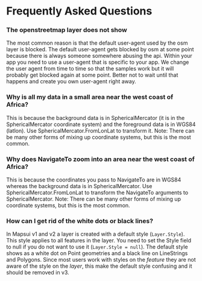 # Frequently Asked Questions

### The openstreetmap layer does not show 
The most common reason is that the default user-agent used by the osm layer is blocked.  The default user-agent gets blocked by osm at some point because there is always someone somewhere abusing the api. Within your app you need to use a user-agent that is specific to your app. We change the user agent from time to time so that the samples work but it will probably get blocked again at some point. Better not to wait until that happens and create you own user-agent right away.

### Why is all my data in a small area near the west coast of Africa?
This is because the background data is in SphericalMercator (it is in the SphericalMercator 
coordinate system) and the foreground data is in WGS84 (latlon). Use 
SphericalMercator.FromLonLat to transform it.
Note: There can be many other forms of mixing up coordinate systems, but this is the most common.

### Why does NavigateTo zoom into an area near the west coast of Africa?
This is because the coordinates you pass to NavigateTo are in WGS84 whereas the
background data is in SphericalMercator. Use SphericalMercator.FromLonLat to transform 
the NavigateTo arguments to SphericalMercator.
Note: There can be many other forms of mixing up coordinate systems, but this is the most common.

### How can I get rid of the white dots or black lines?
In Mapsui v1 and v2 a layer is created with a default style (```Layer.Style```). This style applies to all features
in the layer. You need to set the Style field to null if you do not want to use it (```Layer.Style = null```). 
The default style shows as a white dot on Point geometries and a black line on LineStrings and Polygons.
Since most users work with styles on the *feature* they are not aware of the style on the *layer*, this make 
the default style confusing and it should be removed in v3.

